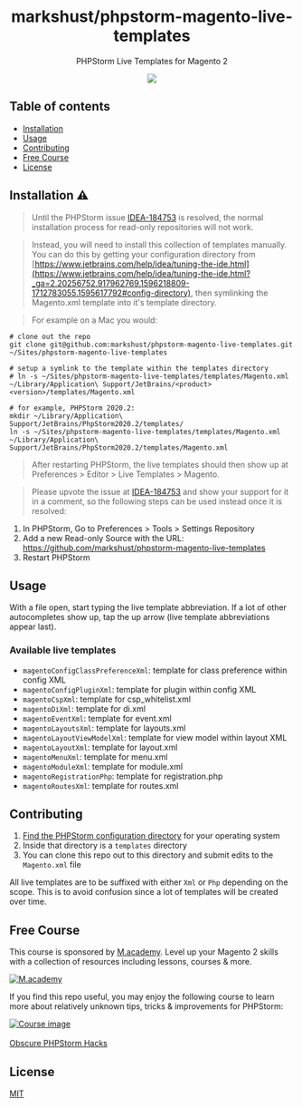 <h1 align="center">markshust/phpstorm-magento-live-templates</h1>

<div align="center">
  <p>PHPStorm Live Templates for Magento 2</p>
  <a href="https://opensource.org/licenses/MIT" target="_blank"><img src="https://img.shields.io/badge/license-MIT-blue.svg" /></a>
</div>

## Table of contents

- [Installation](#installation)
- [Usage](#usage)
- [Contributing](#contributing)
- [Free Course](#free-course)
- [License](#license)

## Installation ⚠️

> Until the PHPStorm issue [IDEA-184753](https://youtrack.jetbrains.com/issue/IDEA-184753) is resolved, the normal installation process for read-only repositories will not work.

> Instead, you will need to install this collection of templates manually. You can do this by getting your configuration directory from [https://www.jetbrains.com/help/idea/tuning-the-ide.html](https://www.jetbrains.com/help/idea/tuning-the-ide.html?_ga=2.20256752.917962769.1596218809-1712783055.1595617792#config-directory), then symlinking the Magento.xml template into it's template directory.

> For example on a Mac you would:

```
# clone out the repo
git clone git@github.com:markshust/phpstorm-magento-live-templates.git ~/Sites/phpstorm-magento-live-templates

# setup a symlink to the template within the templates directory
# ln -s ~/Sites/phpstorm-magento-live-templates/templates/Magento.xml ~/Library/Application\ Support/JetBrains/<product><version>/templates/Magento.xml

# for example, PHPStorm 2020.2:
mkdir ~/Library/Application\ Support/JetBrains/PhpStorm2020.2/templates/
ln -s ~/Sites/phpstorm-magento-live-templates/templates/Magento.xml ~/Library/Application\ Support/JetBrains/PhpStorm2020.2/templates/Magento.xml
```

> After restarting PHPStorm, the live templates should then show up at Preferences > Editor > Live Templates > Magento.

> Please upvote the issue at [IDEA-184753](https://youtrack.jetbrains.com/issue/IDEA-184753) and show your support for it in a comment, so the following steps can be used instead once it is resolved:

1. In PHPStorm, Go to Preferences > Tools > Settings Repository
2. Add a new Read-only Source with the URL: https://github.com/markshust/phpstorm-magento-live-templates
3. Restart PHPStorm

## Usage

With a file open, start typing the live template abbreviation. If a lot of other autocompletes show up, tap the up arrow (live template abbreviations appear last).

### Available live templates

- `magentoConfigClassPreferenceXml`: template for class preference within config XML
- `magentoConfigPluginXml`: template for plugin within config XML
- `magentoCspXml`: template for csp_whitelist.xml
- `magentoDiXml`: template for di.xml
- `magentoEventXml`: template for event.xml
- `magentoLayoutsXml`: template for layouts.xml
- `magentoLayoutViewModelXml`: template for view model within layout XML
- `magentoLayoutXml`: template for layout.xml
- `magentoMenuXml`: template for menu.xml
- `magentoModuleXml`: template for module.xml
- `magentoRegistrationPhp`: template for registration.php
- `magentoRoutesXml`: template for routes.xml

## Contributing

1. [Find the PHPStorm configuration directory](https://www.jetbrains.com/help/phpstorm/tuning-the-ide.html?_ga=2.80029911.1780511293.1585231724-1306045097.1582457949&keymap=secondary_default_for_macos#config-directory) for your operating system
2. Inside that directory is a `templates` directory
3. You can clone this repo out to this directory and submit edits to the `Magento.xml` file

All live templates are to be suffixed with either `Xml` or `Php` depending on the scope. This is to avoid confusion since a lot of templates will be created over time.

## Free Course

This course is sponsored by <a href="https://m.academy" target="_blank">M.academy</a>. Level up your Magento 2 skills with a collection of resources including lessons, courses & more.

<a href="https://m.academy" target="_blank"><img src="https://raw.githubusercontent.com/markshust/phpstorm-magento-live-templates/master/docs/macademy-logo.png" alt="M.academy"></a>

If you find this repo useful, you may enjoy the following course to learn more about relatively unknown tips, tricks & improvements for PHPStorm:

<a href="https://courses.m.academy/p/obscure-phpstorm-hacks" target="_blank">
<img src="https://raw.githubusercontent.com/markshust/phpstorm-magento-live-templates/master/docs/course.png" alt="Course image"><br />
<br />
Obscure PHPStorm Hacks
</a>

## License

[MIT](https://opensource.org/licenses/MIT)
